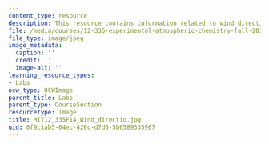 ```yaml
---
content_type: resource
description: This resource contains information related to wind direction.
file: /media/courses/12-335-experimental-atmospheric-chemistry-fall-2014/0f9c1ab564ec426cd7d05b6589335967_MIT12_335F14_Wind_directio.jpg
file_type: image/jpeg
image_metadata:
  caption: ''
  credit: ''
  image-alt: ''
learning_resource_types:
- Labs
ocw_type: OCWImage
parent_title: Labs
parent_type: CourseSection
resourcetype: Image
title: MIT12_335F14_Wind_directio.jpg
uid: 0f9c1ab5-64ec-426c-d7d0-5b6589335967
---
```

